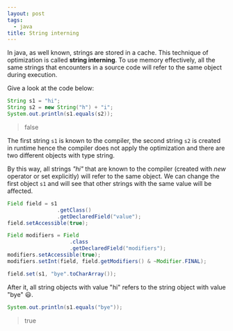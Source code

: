```yaml
---
layout: post
tags:
  - java
title: String interning
---
```


In java, as well known, strings are stored in a cache. This technique of optimization is called __string interning__.
To use memory effectively, all the same strings that encounters in a source code will refer to the same object during 
execution.

Give a look at the code below:

```java
String s1 = "hi";
String s2 = new String("h") + "i";
System.out.println(s1.equals(s2));
```

> false

The first string `s1` is known to the compiler, the second string `s2` is created in runtime hence 
the compiler does not apply the optimization and there are two different objects with type string.


By this way, all strings _"hi"_ that are known to the compiler (created with _new_ operator or set explicitly) will refer to the same object.
We can change the first object `s1` and will see that other strings with the same value will be affected.

```java
Field field = s1
                .getClass()
                .getDeclaredField("value");
field.setAccessible(true);

Field modifiers = Field
                    .class
                    .getDeclaredField("modifiers");
modifiers.setAccessible(true);
modifiers.setInt(field, field.getModifiers() & ~Modifier.FINAL);

field.set(s1, "bye".toCharArray());
```

After it, all string objects with value "hi" refers to the string object with value "bye" 😃. 

```java
System.out.println(s1.equals("bye"));
```

> true